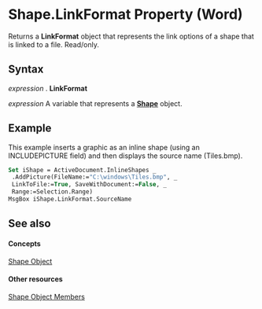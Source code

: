 
# Shape.LinkFormat Property (Word)

Returns a  **LinkFormat** object that represents the link options of a shape that is linked to a file. Read/only.


## Syntax

 _expression_ . **LinkFormat**

 _expression_ A variable that represents a **[Shape](604029ce-9b2f-9748-5d4e-b458796fa2f0.md)** object.


## Example

This example inserts a graphic as an inline shape (using an INCLUDEPICTURE field) and then displays the source name (Tiles.bmp).


```vb
Set iShape = ActiveDocument.InlineShapes _ 
 .AddPicture(FileName:="C:\windows\Tiles.bmp", _ 
 LinkToFile:=True, SaveWithDocument:=False, _ 
 Range:=Selection.Range) 
MsgBox iShape.LinkFormat.SourceName
```


## See also


#### Concepts


[Shape Object](604029ce-9b2f-9748-5d4e-b458796fa2f0.md)
#### Other resources


[Shape Object Members](4aa8e2f4-5629-3922-11e4-df028bd1e1de.md)
